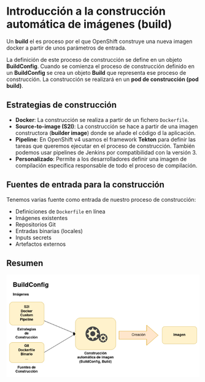 # Introducción a la construcción automática de imágenes (build)

Un **build** el es proceso por el que OpenShift construye una nueva imagen docker a partir de unos parámetros de entrada.

La definición de este proceso de construcción se define en un objeto **BuildConfig**. Cuando se comienza el proceso de construcción definido en un **BuildConfig** se crea un objeto **Build** que representa ese proceso de construcción. La construcción se realizará en un **pod de construcción (pod build)**.

## Estrategias de construcción

* **Docker**: La construcción se realiza a partir de un fichero `Dockerfile`.
* **Source-to-image (S2I)**: La construcción se hace a partir de una imagen constructora (**builder image**) donde se añade el código d la aplicación.
* **Pipeline**: En OpenShift v4 usamos el framework **Tekton** para definir las tareas que queremos ejecutar en el proceso de construcción. También podemos usar pipelines de Jenkins por compatibilidad con la versión 3.
* **Personalizado**: Permite a los desarrolladores definir una imagen de compilación específica responsable de todo el proceso de compilación.

## Fuentes de entrada para la construcción

Tenemos varias fuente como entrada de nuestro proceso de construcción:

* Definiciones de `Dockerfile` en línea 
* Imágenes existentes 
* Repositorios Git 
* Entradas binarias (locales) 
* Inputs secrets
* Artefactos externos 

## Resumen

![build](img/build.png)